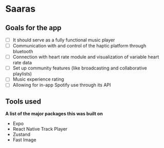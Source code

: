 # Saaras

## Goals for the app
- [ ]  It should serve as a fully functional music player
- [ ]  Communication with and control of the haptic platform through bluetooth
- [ ]  Connection with heart rate module and visualization of variable heart rate data
- [ ]  Set up community features (like broadcasting and collaborative playlists)
- [ ]  Music experience rating
- [ ]  Allowing for in-app Spotify use through its API

## Tools used
**A list of the major packages this was built on**
- Expo
- React Native Track Player
- Zustand
- Fast Image
